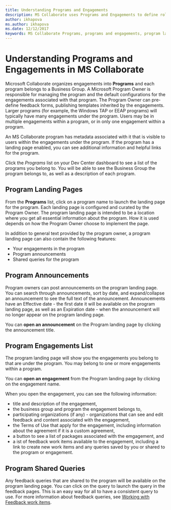 ```yaml
---
title: Understanding Programs and Engagements
description: MS Collaborate uses Programs and Engagements to define roles and permissions for users and to organize content and feedback. Each engagement belongs to a Program.   
author: ikhapova
ms.author: ikhapova
ms.date: 12/12/2017
keywords: MS Collaborate Programs, programs and engagements, program landing pages, security, permissions, Microsoft Connect, SysDev Bug, Dev Center bugs
---
```


# Understanding Programs and Engagements in MS Collaborate

Microsoft Collaborate organizes engagements into **Programs** and each program belongs to a Business Group.  A Microsoft Program Owner is responsible for managing the program and the default configurations for the engagements associated with that program.  The Program Owner can pre-define feedback forms, publishing templates inherited by the engagements.  Larger programs (for example, the Windows TAP or EEAP programs) will typically have many engagements under the program.  Users may be in multiple engagements within a program, or in only one engagement within a program.

An MS Collaborate program has metadata associated with it that is visible to users within the engagements under the program.  If the program has a landing page enabled, you can see additional information and helpful links for the program.

Click the *Programs* list on your Dev Center dashboard to see a list of the programs you belong to.  You will be able to see the Business Group the program belongs to, as well as a description of each program.

## Program Landing Pages

From the **Programs** list, click on a program name to launch the landing page for the program.  Each landing page is configured and curated by the Program Owner.  The program landing page is intended to be a location where you get all essential information about the program. How it is used depends on how the Program Owner choose to implement the page.

In addition to general text provided by the program owner, a program landing page can also contain the following features:
- Your engagements in the program
- Program announcements
- Shared queries for the program

## Program Announcements

Program owners can post announcements on the program landing page.  You can search through announcements, sort by date, and expand/collapse an announcement to see the full text of the announcement.  Announcements have an Effective date - the first date it will be available on the program landing page, as well as an Expiration date - when the announcement will no longer appear on the program landing page.

You can **open an announcement** on the Program landing page by clicking the announcement title. 

## Program Engagements List

The program landing page will show you the engagements you belong to that are under the program.  You may belong to one or more engagements within a program.

You can **open an engagement** from the Program landing page by clicking on the engagement name.

When you open the engagement, you can see the following information:
- title and description of the engagement,
- the business group and program the engagement belongs to,
- participating organizations (if any) - organizations that can see and edit feedback and content associated with the engagement,
- the Terms of Use that apply for the engagement, including information about the agreement if it is a custom agreement,
- a button to see a list of packages associated with the emgagement, and 
- a ist of feedback work items available to the engagement, including a link to create new work items and any queries saved by you or shared to the program or engagement.

## Program Shared Queries

Any feedback queries that are shared to the program will be available on the program landing page.  You can click on the query to launch the query in the feedback pages.  This is an easy way for all to have a consistent query to use.  For more information about feedback queries, see [Working with Feedback work items](feedback-items.md#how-to-create-and-save-queries-for-feedback-work-items).
